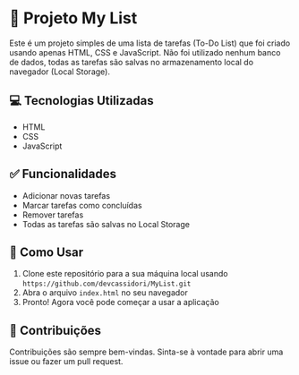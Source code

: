 
# 📝 Projeto My List

Este é um projeto simples de uma lista de tarefas (To-Do List) que foi criado usando apenas HTML, CSS e JavaScript. Não foi utilizado nenhum banco de dados, todas as tarefas são salvas no armazenamento local do navegador (Local Storage).

## 💻 Tecnologias Utilizadas

- HTML
- CSS
- JavaScript

## ✅ Funcionalidades

- Adicionar novas tarefas
- Marcar tarefas como concluídas
- Remover tarefas
- Todas as tarefas são salvas no Local Storage

## 🚀 Como Usar

1. Clone este repositório para a sua máquina local usando `https://github.com/devcassidori/MyList.git`
2. Abra o arquivo `index.html` no seu navegador
3. Pronto! Agora você pode começar a usar a aplicação

## 🤝 Contribuições

Contribuições são sempre bem-vindas. Sinta-se à vontade para abrir uma issue ou fazer um pull request.